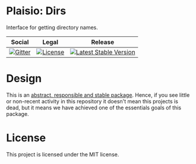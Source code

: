 # Plaisio: Dirs

Interface for getting directory names.

<table>
<thead>
<tr>
<th>Social</th>
<th>Legal</th>
<th>Release</th>
</tr>
</thead>
<tbody>
<tr>
<td>
<a href="https://gitter.im/PhpPlaisio/Plaisio"><img src="https://badges.gitter.im/PhpPlaisio/Plaisio.svg" alt="Gitter"/></a>
</td>
<td>
<a href="https://packagist.org/packages/plaisio/dirs"><img src="https://poser.pugx.org/plaisio/dirs/license" alt="License"/></a>
</td>
<td>
<a href="https://packagist.org/packages/plaisio/dirs"><img src="https://poser.pugx.org/plaisio/dirs/v/stable" alt="Latest Stable Version"/></a>
</td>
</tr>
</tbody>
</table>

# Design

This is an [abstract, responsible and stable package](https://matthiasnoback.nl/book/principles-of-package-design/). Hence, if you see little or non-recent activity in this repository it doesn't mean this projects is dead, but it means we have achieved one of the essentials goals of this package.     

# License

This project is licensed under the MIT license.
